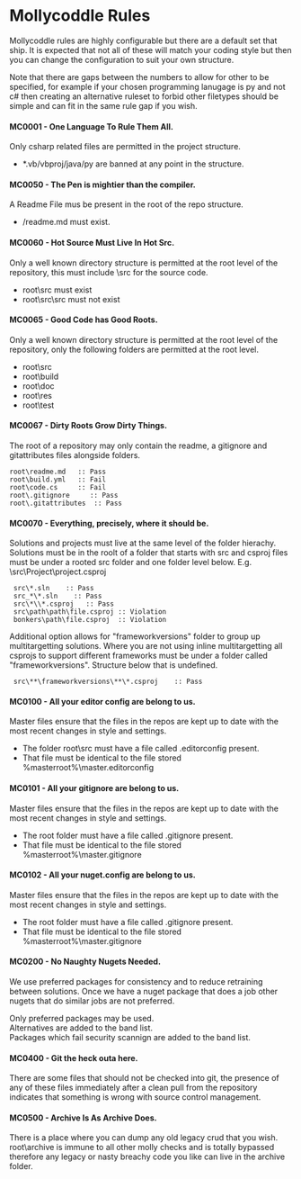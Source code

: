 # Mollycoddle Rules

Mollycoddle rules are highly configurable but there are a default set that ship.  It is expected that not all of these will match your coding style but then you can change the configuration to suit your own structure.

Note that there are gaps between the numbers to allow for other to be specified, for example if your chosen programming lanugage is py and not c# then creating an alternative ruleset to forbid other filetypes should be simple and can fit in the same rule gap if you wish.


#### MC0001 - One Language To Rule Them All.

Only csharp related files are permitted in the project structure.

* *.vb/vbproj/java/py are banned at any point in the structure.


#### MC0050 - The Pen is mightier than the compiler.

A Readme File mus be present in the root of the repo structure.

* /readme.md must exist.



#### MC0060 - Hot Source Must Live In Hot Src.

Only a well known directory structure is permitted at the root level of the repository, this must include \src for the source code.

* root\src must exist
* root\src\src must not exist



#### MC0065 - Good Code has Good Roots.

Only a well known directory structure is permitted at the root level of the repository, only the following folders are permitted at the root level.

* root\src
* root\build
* root\doc
* root\res
* root\test

#### MC0067 - Dirty Roots Grow Dirty Things.

The root of a repository may only contain the readme, a gitignore and gitattributes files alongside folders.  

```text
root\readme.md   :: Pass
root\build.yml   :: Fail
root\code.cs     :: Fail
root\.gitignore     :: Pass
root\.gitattributes  :: Pass
```

#### MC0070 - Everything, precisely, where it should be.

Solutions and projects must live at the same level of the folder hierachy.  Solutions must be in the roolt of a folder that starts with src and csproj files must be under a rooted src folder and one folder level below.  E.g. \\src\Project\project.csproj

```text
 src\*.sln    :: Pass
 src_*\*.sln    :: Pass
 src\*\\*.csproj   :: Pass
 src\path\path\file.csproj :: Violation
 bonkers\path\file.csproj  :: Violation
```

Additional option allows for "frameworkversions" folder to group up multitargetting solutions.  Where you are not using inline multitargetting all csprojs to support different frameworks must be under a folder called "frameworkversions".  Structure below that is undefined.

```text
 src\**\frameworkversions\**\*.csproj    :: Pass
```



#### <a name="MC0100"></a> MC0100 - All your editor config are belong to us.

Master files ensure that the files in the repos are kept up to date with the most recent changes in style and settings.

* The folder root\src must have a file called .editorconfig present.    
* That file must be identical to the file stored %masterroot%\master.editorconfig    

####  <a name="MC0101"></a> MC0101 - All your gitignore are belong to us.

Master files ensure that the files in the repos are kept up to date with the most recent changes in style and settings.

* The root folder must have a file called .gitignore present.    
* That file must be identical to the file stored %masterroot%\master.gitignore    

####  <a name="MC0102"></a> MC0102 - All your nuget.config are belong to us.

Master files ensure that the files in the repos are kept up to date with the most recent changes in style and settings.

* The root folder must have a file called .gitignore present.    
* That file must be identical to the file stored %masterroot%\master.gitignore    



#### <a name="MC0200"></a> MC0200 - No Naughty Nugets Needed.

We use preferred packages for consistency and to reduce retraining between solutions.  Once we have a nuget package that does a job other nugets that do similar jobs are not preferred.

Only preferred packages may be used.    
Alternatives are added to the band list.    
Packages which fail security scannign are added to the band list.  


#### <a name="MC0400"></a> MC0400 - Git the heck outa here.

There are some files that should not be checked into git, the presence of any of these files immediately after a clean pull from the repository indicates that something is wrong with source control management.



####  <a name="MC0500"></a> MC0500 - Archive Is As Archive Does.

There is a place where you can dump any old legacy crud that you wish.  root\archive is immune to all other molly checks and is totally bypassed therefore any legacy or nasty breachy code you like can live in the archive folder.    